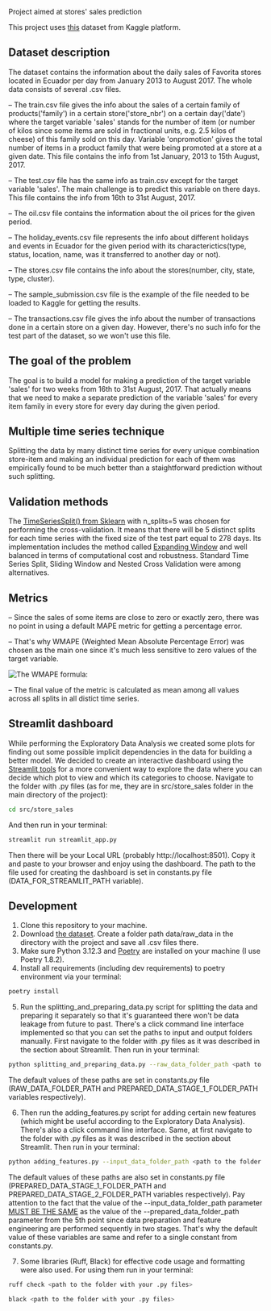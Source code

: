 Project aimed at stores' sales prediction

This project uses [this](https://www.kaggle.com/competitions/store-sales-time-series-forecasting/data) dataset from Kaggle platform.


## Dataset description
The dataset contains the information about the daily sales of Favorita stores located in Ecuador per day from January 2013 to August 2017. The whole data consists of several .csv files.

– The train.csv file gives the info about the sales of a certain family of products('family') in a certain store('store_nbr') on a certain day('date') where the target variable 'sales' stands for the number of item (or number of kilos since some items are sold in fractional units, e.g. 2.5 kilos of cheese) of this family sold on this day. Variable 'onpromotion' gives the total number of items in a product family that were being promoted at a store at a given date. This file contains the info from 1st January, 2013 to 15th August, 2017.

– The test.csv file has the same info as train.csv except for the target variable 'sales'. The main challenge is to predict this variable on there days. This file contains the info from 16th to 31st August, 2017.

– The oil.csv file contains the information about the oil prices for the given period.

– The holiday_events.csv file represents the info about different holidays and events in Ecuador for the given period with its characterictics(type, status, location, name, was it transferred to another day or not).

– The stores.csv file contains the info about the stores(number, city, state, type, cluster).

– The sample_submission.csv file is the example of the file needed to be loaded to Kaggle for getting the results.

– The transactions.csv file gives the info about the number of transactions done in a certain store on a given day. However, there's no such info for the test part of the dataset, so we won't use this file.


## The goal of the problem
The goal is to build a model for making a prediction of the target variable 'sales' for two weeks from 16th to 31st August, 2017. That actually means that we need to make a separate prediction of the variable 'sales' for every item family in every store for every day during the given period.


## Multiple time series technique
Splitting the data by many distinct time series for every unique combination store-item and making an individual prediction for each of them was empirically found to be much better than a staightforward prediction without such splitting.


## Validation methods
The [TimeSeriesSplit() from Sklearn](https://scikit-learn.org/stable/modules/generated/sklearn.model_selection.TimeSeriesSplit.html) with n_splits=5 was chosen for performing the cross-validation. It means that there will be 5 distinct splits for each time series with the fixed size of the test part equal to 278 days. Its implementation includes the method called [Expanding Window](https://forecastegy.com/posts/time-series-cross-validation-python/#simple-time-split-validation) and well balanced in terms of computational cost and robustness. Standard Time Series Split, Sliding Window and Nested Cross Validation were among alternatives.


## Metrics 
– Since the sales of some items are close to zero or exactly zero, there was no point in using a default MAPE metric for getting a percentage error.

– That's why WMAPE (Weighted Mean Absolute Percentage Error) was chosen as the main one since it's much less sensitive to zero values of the target variable.

![The WMAPE formula:](https://miro.medium.com/v2/resize:fit:440/1*L358vwYHsmqT5Sqzrs-arA.png)

– The final value of the metric is calculated as mean among all values across all splits in all distict time series.


## Streamlit dashboard
While performing the Exploratory Data Analysis we created some plots for finding out some possible implicit dependencies in the data for building a better model. We decided to create an interactive dashboard using the [Streamlit tools](https://streamlit.io/) for a more convenient way to explore the data where you can decide which plot to view and which its categories to choose. Navigate to the folder with .py files (as for me, they are in src/store_sales folder in the main directory of the project):

```sh
cd src/store_sales
```

And then run in your terminal:

```sh
streamlit run streamlit_app.py 
```

Then there will be your Local URL (probably http://localhost:8501). Copy it and paste to your browser and enjoy using the dashboard.
The path to the file used for creating the dashboard is set in constants.py file (DATA_FOR_STREAMLIT_PATH variable).


## Development
1. Clone this repository to your machine.
2. Download [the dataset](https://www.kaggle.com/competitions/store-sales-time-series-forecasting/data). Create a folder path data/raw_data in the directory with the project and save all .csv files there.
3. Make sure Python 3.12.3 and [Poetry](https://python-poetry.org/docs/) are installed on your machine (I use Poetry 1.8.2).
4. Install all requirements (including dev requirements) to poetry environment via your terminal:

```sh
poetry install 
```

5. Run the splitting_and_preparing_data.py script for splitting the data and preparing it separately so that it's guaranteed there won't be data leakage from future to past. There's a click command line interface implemented so that you can set the paths to input and output folders manually. First navigate to the folder with .py files as it was described in the section about Streamlit. Then run in your terminal:

```sh
python splitting_and_preparing_data.py --raw_data_folder_path <path to the folder with raw data> --prepared_data_folder_path <path to the output folder> 
```

The default values of these paths are set in constants.py file (RAW_DATA_FOLDER_PATH and PREPARED_DATA_STAGE_1_FOLDER_PATH variables respectively).

6. Then run the adding_features.py script for adding certain new features (which might be useful according to the Exploratory Data Analysis). There's also a click command line interface. Same, at first navigate to the folder with .py files as it was described in the section about Streamlit. Then run in your terminal:

```sh
python adding_features.py --input_data_folder_path <path to the folder with input data> --processed_data_folder_path <path to the output folder> 
```

The default values of these paths are also set in constants.py file (PREPARED_DATA_STAGE_1_FOLDER_PATH and PREPARED_DATA_STAGE_2_FOLDER_PATH variables respectively). Pay attention to the fact that the value of the --input_data_folder_path parameter <u>MUST BE THE SAME</u> as the value of the --prepared_data_folder_path parameter from the 5th point since data preparation and feature engineering are performed sequently in two stages. That's why the default value of these variables are same and refer to a single constant from constants.py.


7. Some libraries (Ruff, Black) for effective code usage and formatting were also used. For using them run in your terminal:

```sh
ruff check <path to the folder with your .py files>
```

```sh
black <path to the folder with your .py files>
```